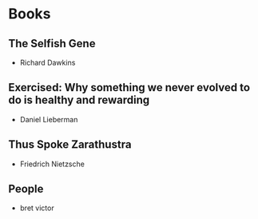 # Books

## The Selfish Gene
- Richard Dawkins

## Exercised: Why something we never evolved to do is healthy and rewarding
- Daniel Lieberman

## Thus Spoke Zarathustra
- Friedrich Nietzsche


## People
- bret victor
